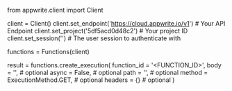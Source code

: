 from appwrite.client import Client

client = Client()
client.set_endpoint('https://cloud.appwrite.io/v1') # Your API Endpoint
client.set_project('5df5acd0d48c2') # Your project ID
client.set_session('') # The user session to authenticate with

functions = Functions(client)

result = functions.create_execution(
    function_id = '<FUNCTION_ID>',
    body = '<BODY>', # optional
    async = False, # optional
    path = '<PATH>', # optional
    method = ExecutionMethod.GET, # optional
    headers = {} # optional
)
